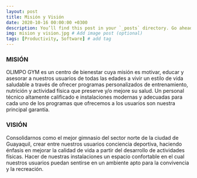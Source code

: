 ```yaml
---
layout: post
title: Misión y Visión
date: 2020-10-16 00:00:00 +0300
description: You’ll find this post in your `_posts` directory. Go ahead and edit it and re-build the site to see your changes. # Add post description (optional)
img: mision y vision.jpg # Add image post (optional)
tags: [Productivity, Software] # add tag
---
```




### MISIÓN

OLIMPO GYM es un centro de bienestar cuya misión es motivar, educar y asesorar a nuestros usuarios de todas las edades a vivir un estilo de vida saludable a través de ofrecer programas personalizados de entrenamiento, nutrición y actividad física que preserve y/o mejore su salud. Un personal técnico altamente calificado e instalaciones modernas y adecuadas para cada uno de los programas que ofrecemos a los usuarios son nuestra principal garantía.


### VISIÓN

Consolidarnos como el mejor gimnasio del sector norte de la ciudad de Guayaquil, crear entre nuestros usuarios conciencia deportiva, haciendo énfasis en mejorar la calidad de vida a partir del desarrollo de actividades físicas. Hacer de nuestras instalaciones un espacio confortable en el cual nuestros usuarios puedan sentirse en un ambiente apto para la convivencia y la recreación.
